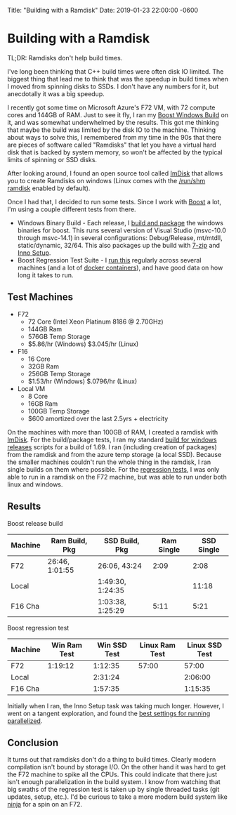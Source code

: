 Title:  "Building with a Ramdisk"
Date:   2019-01-23 22:00:00 -0600

Building with a Ramdisk
=======================

TL;DR: Ramdisks don't help build times.

I've long been thinking that C++ build times were often disk IO limited. The
biggest thing that lead me to think that was the speedup in build times when I 
moved from spinning disks to SSDs. I don't have any numbers for it, but 
anecdotally it was a big speedup. 

I recently got some time on Microsoft Azure's F72 VM, with 72 compute cores and
144GB of RAM. Just to see it fly, I ran my [Boost Windows Build](https://github.com/teeks99/boost-release-windows) on it, and was somewhat 
underwhelmed by the results. This got me thinking that maybe the build was
limited by the disk IO to the machine. Thinking about ways to solve this, I 
remembered from my time in the 90s that there are pieces of software called 
"Ramdisks" that let you have a virtual hard disk that is backed by system
memory, so won't be affected by the typical limits of spinning or SSD disks.

After looking around, I found an open source tool called 
[ImDisk](https://sourceforge.net/projects/imdisk-toolkit/) that allows you to
create Ramdisks on windows (Linux comes with the [/run/shm ramdisk](https://www.cyberciti.biz/tips/what-is-devshm-and-its-practical-usage.html)
 enabled by default). 

Once I had that, I decided to run some tests. Since I work with 
[Boost](https://www.boost.org/) a lot, I'm using a couple different tests from
there.

*   Windows Binary Build - Each release, I 
    [build and package](https://github.com/teeks99/boost-release-windows) the 
    windows binaries for boost. This runs several version of Visual Studio 
    (msvc-10.0 through msvc-14.1) in several configurations: Debug/Release, 
    mt/mtdll, static/dynamic, 32/64. This also packages up the build with 
    [7-zip](https://www.7-zip.org/) and
    [Inno Setup](https://github.com/jrsoftware/issrc).
*   Boost Regression Test Suite - I 
    [run this](https://github.com/teeks99/boost-build) regularly across several
    machines (and a lot of 
    [docker containers](https://github.com/teeks99/boost-cpp-docker)), and have
    good data on how long it takes to run.

Test Machines
-------------

*   F72
    *   72 Core (Intel Xeon Platinum 8186 @ 2.70GHz)
    *   144GB Ram
    *   576GB Temp Storage
    *   $5.86/hr (Windows) $3.045/hr (Linux)
*   F16
    *   16 Core
    *   32GB Ram
    *   256GB Temp Storage
    *   $1.53/hr (Windows) $.0796/hr (Linux)
*   Local VM
    *   8 Core
    *   16GB Ram
    *   100GB Temp Storage
    *   $600 amortized over the last 2.5yrs + electricity

On the machines with more than 100GB of RAM, I created a ramdisk with 
[ImDisk](https://sourceforge.net/projects/imdisk-toolkit/). For the 
build/package tests, I ran my standard [build for windows releases](
https://github.com/teeks99/boost-release-windows) scripts for a build of 1.69.
I ran (including creation of packages) from the ramdisk and from the azure 
temp storage (a local SSD).  Because the smaller machines couldn't run the
whole thing in the ramdisk, I ran single builds on them where possible. For the
[regression tests](https://github.com/teeks99/boost-build), I was only able to 
run in a ramdisk on the F72 machine, but was able to run under both linux and
windows.

Results
-------

Boost release build

| Machine | Ram Build, Pkg | SSD Build, Pkg   | Ram Single | SSD Single |
| ------- | -------------- | ---------------- | ---------- | ---------- |
| F72     | 26:46, 1:01:55 | 26:06, 43:24     | 2:09       | 2:08       |
| Local   |                | 1:49:30, 1:24:35 |            | 11:18      |
| F16 Cha |                | 1:03:38, 1:25:29 | 5:11       | 5:21       |

Boost regression test

| Machine | Win Ram Test | Win SSD Test | Linux Ram Test | Linux SSD Test |
| ------- | ------------ | ------------ | -------------- | -------------- |
| F72     | 1:19:12      | 1:12:35      | 57:00          | 57:00          |
| Local   |              | 2:31:24      |                | 2:06:00        |
| F16 Cha |              | 1:57:35      |                | 1:15:35        |

Initially when I ran, the Inno Setup task was taking much longer. However, I 
went on a tangent exploration, and found the 
[best settings for running parallelized](https://github.com/teeks99/inno-test/).

Conclusion
----------

It turns out that ramdisks don't do a thing to build times. Clearly modern
compilation isn't bound by storage I/O. On the other hand it was hard to get
the F72 machine to spike all the CPUs. This could indicate that there just isn't
enough parallelization in the build system. I know from watching that big swaths
of the regression test is taken up by single threaded tasks (git updates,
setup, etc.). I'd be curious to take a more modern build system like 
[ninja](https://ninja-build.org/) for a spin on an F72.